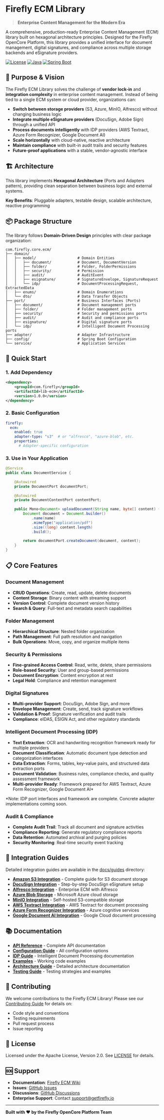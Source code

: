 # Firefly ECM Library

> **Enterprise Content Management for the Modern Era**

A comprehensive, production-ready Enterprise Content Management (ECM) library built on hexagonal architecture principles. Designed for the Firefly OpenCore Platform, this library provides a unified interface for document management, digital signatures, and compliance across multiple storage backends and eSignature providers.

[![License](https://img.shields.io/badge/License-Apache%202.0-blue.svg)](https://opensource.org/licenses/Apache-2.0)
[![Java](https://img.shields.io/badge/Java-21+-orange.svg)](https://openjdk.java.net/)
[![Spring Boot](https://img.shields.io/badge/Spring%20Boot-3.0+-green.svg)](https://spring.io/projects/spring-boot)

## 🎯 Purpose & Vision

The Firefly ECM Library solves the challenge of **vendor lock-in** and **integration complexity** in enterprise content management. Instead of being tied to a single ECM system or cloud provider, organizations can:

- **Switch between storage providers** (S3, Azure, MinIO, Alfresco) without changing business logic
- **Integrate multiple eSignature providers** (DocuSign, Adobe Sign) through a unified API
- **Process documents intelligently** with IDP providers (AWS Textract, Azure Form Recognizer, Google Document AI)
- **Scale horizontally** with cloud-native, reactive architecture
- **Maintain compliance** with built-in audit trails and security features
- **Future-proof applications** with a stable, vendor-agnostic interface

## 🏗️ Architecture

This library implements **Hexagonal Architecture** (Ports and Adapters pattern), providing clean separation between business logic and external systems.

**Key Benefits**: Pluggable adapters, testable design, scalable architecture, reactive programming

## 📦 Package Structure

The library follows **Domain-Driven Design** principles with clear package organization:

```
com.firefly.core.ecm/
├── domain/
│   ├── model/                   # Domain Entities
│   │   ├── document/            # Document, DocumentVersion
│   │   ├── folder/              # Folder, FolderPermissions
│   │   ├── security/            # Permission
│   │   ├── audit/               # AuditEvent
│   │   ├── esignature/          # SignatureEnvelope, SignatureRequest
│   │   └── idp/                 # DocumentProcessingRequest, ExtractedData
│   ├── enums/                   # Domain Enumerations
│   └── dto/                     # Data Transfer Objects
├── port/                        # Business Interfaces (Ports)
│   ├── document/                # Document management ports
│   ├── folder/                  # Folder management ports
│   ├── security/                # Security and permissions ports
│   ├── audit/                   # Audit and compliance ports
│   ├── esignature/              # Digital signature ports
│   └── idp/                     # Intelligent Document Processing ports
├── adapter/                     # Adapter Infrastructure
├── config/                      # Spring Boot Configuration
└── service/                     # Application Services
```

## 🚀 Quick Start

### 1. Add Dependency

```xml
<dependency>
    <groupId>com.firefly</groupId>
    <artifactId>lib-ecm</artifactId>
    <version>1.0.0</version>
</dependency>
```

### 2. Basic Configuration

```yaml
firefly:
  ecm:
    enabled: true
    adapter-type: "s3"  # or "alfresco", "azure-blob", etc.
    properties:
      # Adapter-specific configuration
```

### 3. Use in Your Application

```java
@Service
public class DocumentService {
    
    @Autowired
    private DocumentPort documentPort;
    
    @Autowired
    private DocumentContentPort contentPort;
    
    public Mono<Document> uploadDocument(String name, byte[] content) {
        Document document = Document.builder()
            .name(name)
            .mimeType("application/pdf")
            .size((long) content.length)
            .build();
            
        return documentPort.createDocument(document, content);
    }
}
```

## 📋 Core Features

### Document Management
- **CRUD Operations**: Create, read, update, delete documents
- **Content Storage**: Binary content with streaming support
- **Version Control**: Complete document version history
- **Search & Query**: Full-text and metadata search capabilities

### Folder Management
- **Hierarchical Structure**: Nested folder organization
- **Path Management**: Full path resolution and navigation
- **Bulk Operations**: Move, copy, and organize multiple items

### Security & Permissions
- **Fine-grained Access Control**: Read, write, delete, share permissions
- **Role-based Security**: User and group-based permissions
- **Document Encryption**: Content encryption at rest
- **Legal Hold**: Compliance and retention management

### Digital Signatures
- **Multi-provider Support**: DocuSign, Adobe Sign, and more
- **Envelope Management**: Create, send, track signature workflows
- **Validation & Proof**: Signature verification and audit trails
- **Compliance**: eIDAS, ESIGN Act, and other regulatory standards

### Intelligent Document Processing (IDP)
- **Text Extraction**: OCR and handwriting recognition framework ready for multiple providers
- **Document Classification**: Automatic document type detection and categorization interfaces
- **Data Extraction**: Forms, tables, key-value pairs, and structured data extraction ports
- **Document Validation**: Business rules, compliance checks, and quality assessment framework
- **Multi-provider Ready**: Framework prepared for AWS Textract, Azure Form Recognizer, Google Document AI*

*Note: IDP port interfaces and framework are complete. Concrete adapter implementations coming soon.

### Audit & Compliance
- **Complete Audit Trail**: Track all document and signature activities
- **Compliance Reporting**: Generate regulatory compliance reports
- **Data Retention**: Automated archival and purging policies
- **Security Monitoring**: Real-time security event tracking

## 🔧 Integration Guides

Detailed integration guides are available in the [docs/guides](docs/guides) directory:

- **[Amazon S3 Integration](docs/guides/s3-integration.md)** - Complete guide for S3 document storage
- **[DocuSign Integration](docs/guides/docusign-integration.md)** - Step-by-step DocuSign eSignature setup
- **[Alfresco Integration](docs/guides/alfresco-integration.md)** - Enterprise ECM with Alfresco
- **[Azure Blob Storage](docs/guides/azure-integration.md)** - Microsoft Azure cloud storage
- **[MinIO Integration](docs/guides/minio-integration.md)** - Self-hosted S3-compatible storage
- **[AWS Textract Integration](docs/idp/aws-textract-integration.md)** - AWS Textract for document processing
- **[Azure Form Recognizer Integration](docs/idp/azure-form-recognizer-integration.md)** - Azure cognitive services
- **[Google Document AI Integration](docs/idp/google-document-ai-integration.md)** - Google Cloud document processing

## 📚 Documentation

- **[API Reference](docs/api/)** - Complete API documentation
- **[Configuration Guide](docs/configuration.md)** - All configuration options
- **[IDP Guide](docs/idp/)** - Intelligent Document Processing documentation
- **[Examples](docs/examples/)** - Working code examples
- **[Architecture Guide](docs/architecture.md)** - Detailed architecture documentation
- **[Testing Guide](docs/testing.md)** - Testing strategies and examples

## 🤝 Contributing

We welcome contributions to the Firefly ECM Library! Please see our [Contributing Guide](CONTRIBUTING.md) for details on:

- Code style and conventions
- Testing requirements
- Pull request process
- Issue reporting

## 📄 License

Licensed under the Apache License, Version 2.0. See [LICENSE](LICENSE) for details.

## 🆘 Support

- **Documentation**: [Firefly ECM Wiki](https://github.com/firefly-oss/lib-ecm/wiki)
- **Issues**: [GitHub Issues](https://github.com/firefly-oss/lib-ecm/issues)
- **Discussions**: [GitHub Discussions](https://github.com/firefly-oss/lib-ecm/discussions)
- **Enterprise Support**: Contact [support@getfirefly.io](mailto:support@firefly-oss.org)

---

**Built with ❤️ by the Firefly OpenCore Platform Team**
